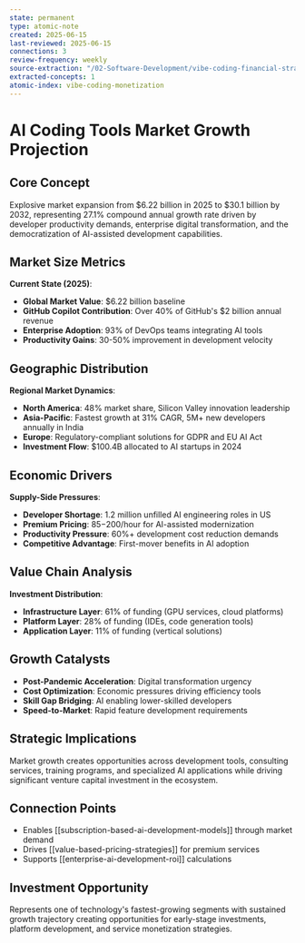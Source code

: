 ```yaml
---
state: permanent
type: atomic-note
created: 2025-06-15
last-reviewed: 2025-06-15
connections: 3
review-frequency: weekly
source-extraction: "/02-Software-Development/vibe-coding-financial-strategies-monetization-guide-2025.md"
extracted-concepts: 1
atomic-index: vibe-coding-monetization
---
```


# AI Coding Tools Market Growth Projection

## Core Concept

Explosive market expansion from $6.22 billion in 2025 to $30.1 billion by 2032, representing 27.1% compound annual growth rate driven by developer productivity demands, enterprise digital transformation, and the democratization of AI-assisted development capabilities.

## Market Size Metrics

**Current State (2025)**:
- **Global Market Value**: $6.22 billion baseline
- **GitHub Copilot Contribution**: Over 40% of GitHub's $2 billion annual revenue
- **Enterprise Adoption**: 93% of DevOps teams integrating AI tools
- **Productivity Gains**: 30-50% improvement in development velocity

## Geographic Distribution

**Regional Market Dynamics**:
- **North America**: 48% market share, Silicon Valley innovation leadership
- **Asia-Pacific**: Fastest growth at 31% CAGR, 5M+ new developers annually in India
- **Europe**: Regulatory-compliant solutions for GDPR and EU AI Act
- **Investment Flow**: $100.4B allocated to AI startups in 2024

## Economic Drivers

**Supply-Side Pressures**:
- **Developer Shortage**: 1.2 million unfilled AI engineering roles in US
- **Premium Pricing**: $85-$200/hour for AI-assisted modernization
- **Productivity Pressure**: 60%+ development cost reduction demands
- **Competitive Advantage**: First-mover benefits in AI adoption

## Value Chain Analysis

**Investment Distribution**:
- **Infrastructure Layer**: 61% of funding (GPU services, cloud platforms)
- **Platform Layer**: 28% of funding (IDEs, code generation tools)
- **Application Layer**: 11% of funding (vertical solutions)

## Growth Catalysts

- **Post-Pandemic Acceleration**: Digital transformation urgency
- **Cost Optimization**: Economic pressures driving efficiency tools
- **Skill Gap Bridging**: AI enabling lower-skilled developers
- **Speed-to-Market**: Rapid feature development requirements

## Strategic Implications

Market growth creates opportunities across development tools, consulting services, training programs, and specialized AI applications while driving significant venture capital investment in the ecosystem.

## Connection Points

- Enables [[subscription-based-ai-development-models]] through market demand
- Drives [[value-based-pricing-strategies]] for premium services
- Supports [[enterprise-ai-development-roi]] calculations

## Investment Opportunity

Represents one of technology's fastest-growing segments with sustained growth trajectory creating opportunities for early-stage investments, platform development, and service monetization strategies.